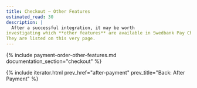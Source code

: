 ```yaml
---
title: Checkout – Other Features
estimated_read: 30
description: |
  After a successful integration, it may be worth
investigating which **other features** are available in Swedbank Pay Checkout.
They are listed on this very page.
---
```


{% include payment-order-other-features.md documentation_section="checkout" %}

{% include iterator.html prev_href="after-payment" prev_title="Back: After Payment" %}

